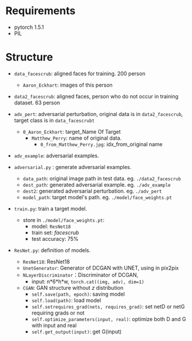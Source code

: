 # Requirements

- pytorch 1.5.1
- PIL 

# Structure

- `data_facescrub`:  aligned faces for training. 200 person
  - `Aaron_Eckhart`: images of this person
- `data2_facescrub`: aligned faces, person who do not occur in training dataset. 63 person
- `adv_pert`: adversarial perturbation, original data is in `data2_facescrub`, target class is in `data_facescrubt`
  - `0_Aaron_Eckhart`: target_Name Of Target
    - `Matthew_Perry`: name of original data.
      - `0_from_Matthew_Perry.jpg`: idx_from_original name
- `adv_example`: adversarial examples.

- `adversarial.py` : generate adversarial examples.
  - `data_path`:  original image path in test data. eg. `./data2_facescrub`
  - `dest_path`: generated adversarial example. eg. `./adv_example`
  - `dest2`: generated adversarial perturbation. eg. `./adv_pert`
  - `model_path`: target model's path. eg. `./model/face_weights.pt`
- `train.py`: train a target model.
  - store in `./model/face_weights.pt`: 
    - model: `ResNet18`
    - train set: *facescrub*
    - test accuracy: 75%
- `ResNet.py`: definition of models.
  - `ResNet18`: ResNet18
  - `UnetGenerator`:  Generator of DCGAN with UNET, using in pix2pix
  - `NLayerDiscriminator`：Discriminator of DCGAN,
    - input: n\*6\*h*w,  `torch.cat((img, adv), dim=1)`
  - `CGAN`:  GAN structure without $z$ distribution
    - `self.save(path, epoch)`: saving model
    - `self.load(path)`: load model
    - `self.setrequires_grad(nets, requires_grad)`: set netD or netG requiring grads or not
    - `self.optimize_parameters(input, real)`:  optimize both D and G with input and real
    - `self.get_output(input)`: get G(input)


